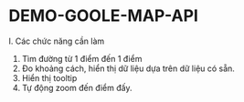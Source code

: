 # DEMO-GOOLE-MAP-API
I. Các chức năng cần làm
1. Tìm đường từ 1 điểm đến 1 điểm
2. Đo khoảng cách, hiển thị dữ liệu dựa trên dữ liệu có sẵn.
3. Hiển thị tooltip
4. Tự động zoom đến điểm đấy.
